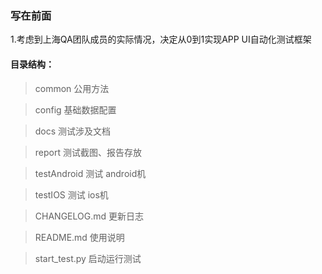 ### 写在前面
1.考虑到上海QA团队成员的实际情况，决定从0到1实现APP UI自动化测试框架

#### 目录结构：
>common                   公用方法

>config                   基础数据配置

>docs                     测试涉及文档

>report                   测试截图、报告存放

>testAndroid              测试 android机

>testIOS                  测试 ios机

>CHANGELOG.md             更新日志

>README.md                使用说明

>start_test.py            启动运行测试